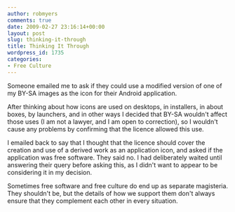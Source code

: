 ```yaml
---
author: robmyers
comments: true
date: 2009-02-27 23:16:14+00:00
layout: post
slug: thinking-it-through
title: Thinking It Through
wordpress_id: 1735
categories:
- Free Culture
---
```


Someone emailed me to ask if they could use a modified version of one of my BY-SA images as the icon for their Android application.   
  
After thinking about how icons are used on desktops, in installers, in about boxes, by launchers, and in other ways I decided that BY-SA wouldn't affect those uses (I am not a lawyer, and I am open to correction), so I wouldn't cause any problems by confirming that the licence allowed this use.  
  
I emailed back to say that I thought that the licence should cover the creation and use of a derived work as an application icon, and asked if the application was free software. They said no. I had deliberately waited until answering their query before asking this, as I didn't want to appear to be considering it in my decision.   
  
Sometimes free software and free culture do end up as separate magisteria. They shouldn't be, but the details of how we support them don't always ensure that they complement each other in every situation.

